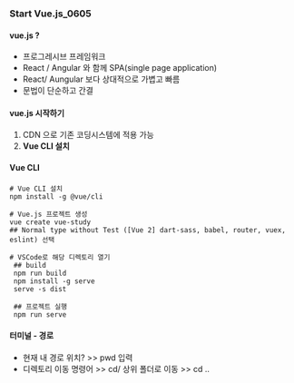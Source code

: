 ### Start Vue.js_0605

#### vue.js ?
* 프로그레시브 프레임워크
* React / Angular 와 함께 SPA(single page application)
* React/ Aungular 보다 상대적으로 가볍고 빠름
* 문법이 단순하고 간결

#### vue.js 시작하기
1. CDN 으로 기존 코딩시스템에 적용 가능
2. **Vue CLI 설치**


#### Vue CLI
```
# Vue CLI 설치
npm install -g @vue/cli

# Vue.js 프로젝트 생성
vue create vue-study
## Normal type without Test ([Vue 2] dart-sass, babel, router, vuex, eslint) 선택

# VSCode로 해당 디렉토리 열기
 ## build
 npm run build
 npm install -g serve
 serve -s dist

 ## 프로젝트 실행
 npm run serve
```

#### 터미널 - 경로
* 현재 내 경로 위치? >> pwd 입력
* 디렉토리 이동 명령어 >> cd/ 상위 폴더로 이동 >> cd ..
